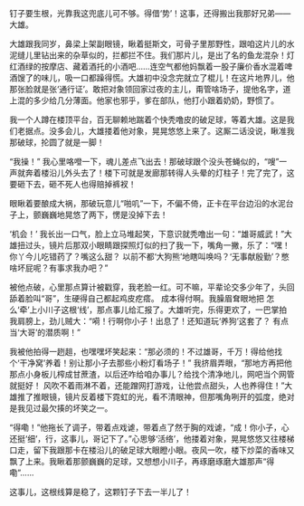  钉子要生根，光靠我这兜底儿可不够。得借‘势’！这事，还得搬出我那好兄弟——大雄。

大雄跟我同岁，鼻梁上架副眼镜，瞅着挺斯文，可骨子里那野性，跟咱这片儿的水泥缝儿里钻出来的杂草似的，拦都拦不住。我们那片儿，是出了名的鱼龙混杂！灯红酒绿的按摩店、藏着酒托的小酒吧......连空气都他妈飘着一股子廉价香水混着啤酒馊了的味儿，吸一口都躁得慌。大雄初中没念完就立了棍儿！在这片地界儿，他那张脸就是张‘通行证’。敢把对象领回家过夜的主儿，甭管啥场子，提他名字，道上混的多少给几分薄面。他家也邪乎，爹在部队，他打小跟着奶奶，野惯了。

我一个人蹲在楼顶平台，百无聊赖地踹着个快秃噜皮的破足球，等着大雄。这是我们老据点。没多会儿，大雄搂着他对象，晃晃悠悠上来了。这厮二话没说，瞅准我那破球，抡圆了就是一脚！

“我操！” 我心里咯噔一下，魂儿差点飞出去！那破球跟个没头苍蝇似的，“嗖”一声就奔着楼沿儿外头去了！楼下可就是发廊那转得人头晕的灯柱子！完了完了，这要砸下去，砸不死人也得赔掉裤衩！  

眼瞅着要酿成大祸，那破玩意儿“啪叽”一下，不偏不倚，正卡在平台边沿的水泥台子上，颤巍巍地晃悠了两下，愣是没掉下去！ 

 ‘机会！’ 我长出一口气，脸上立马堆起笑，下意识就秃噜出一句：“雄哥威武！”大雄扭过头，镜片后那双小眼睛跟探照灯似的扫了我一下，嘴角一撇，乐了：“嘿！你丫今儿吃错药了？嘴这么甜？ 以前不都‘大狗熊’地瞎叫唤吗？‘无事献殷勤’？憋啥坏屁呢？有事求我办吧？” 

被他点破，心里那点算计被戳穿，我老脸一红。可不嘛，平辈论交多少年了，头回舔着脸叫“哥”，生硬得自己都起鸡皮疙瘩。 成本得付啊。我臊眉耷眼地把 怎么‘牵’上小川子这根‘线’，那点事儿给汇报了。大雄听完，乐得更欢了，一巴掌拍我肩膀上，劲儿贼大：“嗬！行啊你小子！出息了！还知道玩‘养狗’这套了？ 有点当‘大哥’的潜质啊！”

我被他拍得一趔趄，也嘿嘿坏笑起来：“那必须的！不过雄哥，千万！得给他找个‘干净窝’养着！别让那小子去那些小粉灯看场子！” 我挤眉弄眼，“那地方再把他那点小身板儿榨成甘蔗渣，以后还咋给咱办事儿？给找个清净地儿，网吧当个网管就挺好！ 风吹不着雨淋不着，还能蹭网打游戏，让他尝点甜头，人也养得住！”大雄推了推眼镜，镜片反着楼下霓虹的光，看不清眼神，但那嘴角咧开的弧度，绝对是我见过最欠揍的坏笑之一。

“得嘞！”他拖长了调子，带着点戏谑，带着点了然于胸的戏谑，“成！你小子，心还挺‘细’，行，这事儿，哥记下了。”心思够‘活络’，他搂着对象，晃晃悠悠又往楼梯口走，留下我跟那卡在楼沿儿的破足球大眼瞪小眼。夜风一吹，楼下炒菜的香味又飘了上来。我瞅着那颤巍巍的足球，又想想小川子，再琢磨琢磨大雄那声“得嘞”……

这事儿，这根线算是稳了，这颗钉子下去一半儿了！